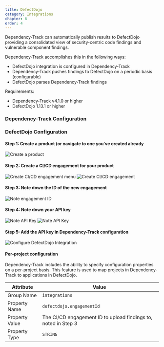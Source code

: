 ```yaml
---
title: DefectDojo
category: Integrations
chapter: 6
order: 4
---
```


Dependency-Track can automatically publish results to DefectDojo providing a 
consolidated view of security-centric code findings and vulnerable component findings. 

Dependency-Track accomplishes this in the following ways:

* DefectDojo integration is configured in Dependency-Track
* Dependency-Track pushes findings to DefectDojo on a periodic basis (configurable)
* DefectDojo parses Dependency-Track findings

Requirements:
* Dependency-Track v4.1.0 or higher
* DefectDojo 1.13.1 or higher

### Dependency-Track Configuration

### DefectDojo Configuration

#### Step 1: Create a product (or navigate to one you've created already
![Create a product](/images/screenshots/defectdojo_create_product.png)

#### Step 2: Create a CI/CD engagement for your product
![Create CI/CD engagement menu](/images/screenshots/defectdojo_create_cicd_menu.png)
![Create CI/CD engagement](/images/screenshots/defectdojo_create_cicd.png)

#### Step 3: Note down the ID of the new engagement
![Note engagement ID](/images/screenshots/defectdojo_cicd_engagement_id.png)

#### Step 4: Note down your API key
![Note API Key](/images/screenshots/defectdojo_api_key_menu.png)
![Note API Key](/images/screenshots/defectdojo_api_key.png)

#### Step 5: Add the API key in Dependency-Track configuration
![Configure DefectDojo Integration](/images/screenshots/defectdojo_config.png)

#### Per-project configuration
Dependency-Track includes the ability to specify configuration properties on a per-project basis. 
This feature is used to map projects in Dependency-Track to applications in DefectDojo. 

| Attribute      | Value                             |
| ---------------| --------------------------------- |
| Group Name     | `integrations`                    |
| Property Name  | `defectdojo.engagementId`       |
| Property Value | The CI/CD engagement ID to upload findings to, noted in Step 3 |
| Property Type  | `STRING`                          |

